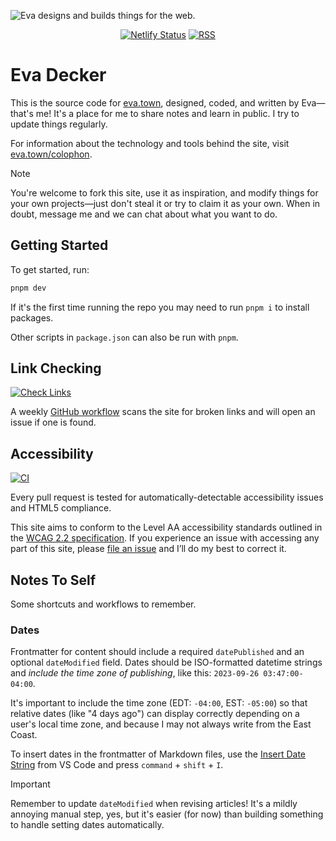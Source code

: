 ![Eva designs and builds things for the web.](https://raw.githubusercontent.com/evadecker/eva.town/main/public/og/default.png)

<div align="center">

[![Netlify Status](https://api.netlify.com/api/v1/badges/1454513e-f8a3-468f-9f62-933c9225d8c2/deploy-status)](https://app.netlify.com/sites/eva-town/deploys) [![RSS](https://img.shields.io/badge/RSS-gray?logo=rss&logoColor=white&labelColor=eb7817)](https://eva.town/rss.xml)

</div>

# Eva Decker

This is the source code for [eva.town](https://eva.town), designed, coded, and written by Eva—that's me! It's a place for me to share notes and learn in public. I try to update things regularly.

For information about the technology and tools behind the site, visit [eva.town/colophon](https://eva.town/colophon).

> [!NOTE]
> You're welcome to fork this site, use it as inspiration, and modify things for your own projects—just don't steal it or try to claim it as your own. When in doubt, message me and we can chat about what you want to do.

## Getting Started

To get started, run:

```bash
pnpm dev
```

If it's the first time running the repo you may need to run `pnpm i` to install packages.

Other scripts in `package.json` can also be run with `pnpm`.

## Link Checking

[![Check Links](https://github.com/evadecker/eva.town/actions/workflows/links.yml/badge.svg)](https://github.com/evadecker/eva.town/actions/workflows/links.yml)

A weekly [GitHub workflow](https://github.com/evadecker/eva.town/actions/workflows/links.yml) scans the site for broken links and will open an issue if one is found.

## Accessibility

[![CI](https://github.com/evadecker/eva.town/actions/workflows/ci.yml/badge.svg)](https://github.com/evadecker/eva.town/actions/workflows/ci.yml)

Every pull request is tested for automatically-detectable accessibility issues and HTML5 compliance.

This site aims to conform to the Level AA accessibility standards outlined in the [WCAG 2.2 specification](https://www.w3.org/TR/WCAG22/). If you experience an issue with accessing any part of this site, please [file an issue](https://github.com/evadecker/eva.town/issues) and I’ll do my best to correct it.

## Notes To Self

Some shortcuts and workflows to remember.

### Dates

Frontmatter for content should include a required `datePublished` and an optional `dateModified` field. Dates should be ISO-formatted datetime strings and *include the time zone of publishing*, like this: `2023-09-26 03:47:00-04:00`.

It's important to include the time zone (EDT: `-04:00`, EST: `-05:00`) so that relative dates (like "4 days ago") can display correctly depending on a user's local time zone, and because I may not always write from the East Coast.

To insert dates in the frontmatter of Markdown files, use the [Insert Date String](https://marketplace.visualstudio.com/items?itemName=jsynowiec.vscode-insertdatestring) from VS Code and press `command` + `shift` + `I`.

> [!IMPORTANT]  
> Remember to update `dateModified` when revising articles! It's a mildly annoying manual step, yes, but it's easier (for now) than building something to handle setting dates automatically.
